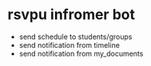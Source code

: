 # rsvpu infromer bot

* send schedule to students/groups
* send notification from timeline
* send notification from my_documents